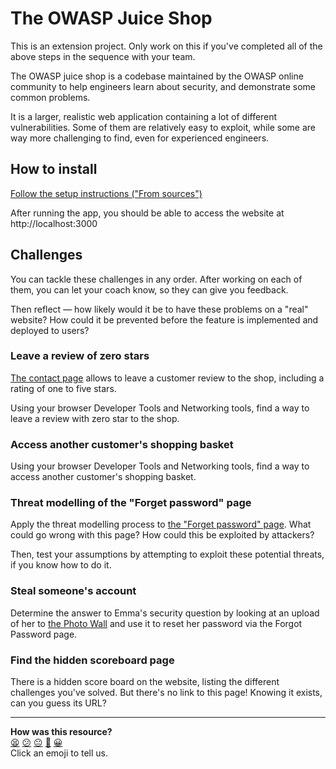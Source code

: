 # The OWASP Juice Shop

This is an extension project. Only work on this if you've completed all of the above steps in the sequence with your team.

The OWASP juice shop is a codebase maintained by the OWASP online community to help engineers learn about security, and demonstrate some common problems.

It is a larger, realistic web application containing a lot of different vulnerabilities. Some of them are relatively easy to exploit, while some are way more challenging to find, even for experienced engineers.

## How to install

[Follow the setup instructions ("From sources")](https://github.com/juice-shop/juice-shop#setup)

After running the app, you should be able to access the website at http://localhost:3000

## Challenges

You can tackle these challenges in any order. After working on each of them, you can let your coach know, so they can give you feedback.

Then reflect — how likely would it be to have these problems on a "real" website? How could it be prevented before the feature is implemented and deployed to users?

### Leave a review of zero stars

[The contact page](http://localhost:3000/#/contact) allows to leave a customer review to the shop, including a rating of one to five stars.

Using your browser Developer Tools and Networking tools, find a way to leave a review with zero star to the shop.

### Access another customer's shopping basket

Using your browser Developer Tools and Networking tools, find a way to access another customer's shopping basket.

### Threat modelling of the "Forget password" page

Apply the threat modelling process to [the "Forget password" page](http://localhost:3000/#/forgot-password). What could go wrong with this page? How could this be exploited by attackers?

Then, test your assumptions by attempting to exploit these potential threats, if you know how to do it.

### Steal someone's account

Determine the answer to Emma's security question by looking at an upload of her to [the Photo Wall](http://localhost:3000/#/photo-wall) and use it to reset her password via the Forgot Password page.

### Find the hidden scoreboard page

There is a hidden score board on the website, listing the different challenges you've solved. But there's no link to this page! Knowing it exists, can you guess its URL?

<!-- BEGIN GENERATED SECTION DO NOT EDIT -->

---

**How was this resource?**  
[😫](https://airtable.com/shrUJ3t7KLMqVRFKR?prefill_Repository=devops-course&prefill_File=security/projects/extension.md&prefill_Sentiment=😫) [😕](https://airtable.com/shrUJ3t7KLMqVRFKR?prefill_Repository=devops-course&prefill_File=security/projects/extension.md&prefill_Sentiment=😕) [😐](https://airtable.com/shrUJ3t7KLMqVRFKR?prefill_Repository=devops-course&prefill_File=security/projects/extension.md&prefill_Sentiment=😐) [🙂](https://airtable.com/shrUJ3t7KLMqVRFKR?prefill_Repository=devops-course&prefill_File=security/projects/extension.md&prefill_Sentiment=🙂) [😀](https://airtable.com/shrUJ3t7KLMqVRFKR?prefill_Repository=devops-course&prefill_File=security/projects/extension.md&prefill_Sentiment=😀)  
Click an emoji to tell us.

<!-- END GENERATED SECTION DO NOT EDIT -->
